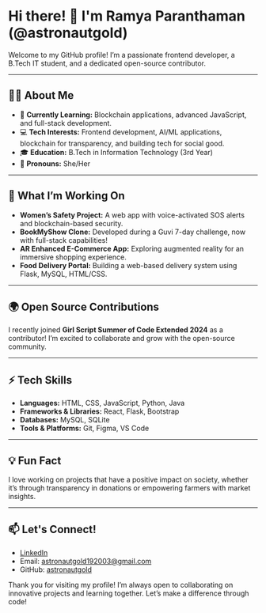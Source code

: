 <h1>Hi there! 👋 I'm Ramya Paranthaman (@astronautgold)</h1>

<p>Welcome to my GitHub profile! I’m a passionate frontend developer, a B.Tech IT student, and a dedicated open-source contributor.</p>

<hr>

<h2>👩‍💻 About Me</h2>
<ul>
  <li>🌱 <strong>Currently Learning:</strong> Blockchain applications, advanced JavaScript, and full-stack development.</li>
  <li>💻 <strong>Tech Interests:</strong> Frontend development, AI/ML applications, blockchain for transparency, and building tech for social good.</li>
  <li>🎓 <strong>Education:</strong> B.Tech in Information Technology (3rd Year)</li>
  <li>💬 <strong>Pronouns:</strong> She/Her</li>
</ul>

<hr>

<h2>🔭 What I’m Working On</h2>
<ul>
  <li><strong>Women’s Safety Project:</strong> A web app with voice-activated SOS alerts and blockchain-based security.</li>
  <li><strong>BookMyShow Clone:</strong> Developed during a Guvi 7-day challenge, now with full-stack capabilities!</li>
  <li><strong>AR Enhanced E-Commerce App:</strong> Exploring augmented reality for an immersive shopping experience.</li>
  <li><strong>Food Delivery Portal:</strong> Building a web-based delivery system using Flask, MySQL, HTML/CSS.</li>
</ul>

<hr>

<h2>🌍 Open Source Contributions</h2>
<p>I recently joined <strong>Girl Script Summer of Code Extended 2024</strong> as a contributor! I’m excited to collaborate and grow with the open-source community.</p>

<hr>

<h2>⚡ Tech Skills</h2>
<ul>
  <li><strong>Languages:</strong> HTML, CSS, JavaScript, Python, Java</li>
  <li><strong>Frameworks & Libraries:</strong> React, Flask, Bootstrap</li>
  <li><strong>Databases:</strong> MySQL, SQLite</li>
  <li><strong>Tools & Platforms:</strong> Git, Figma, VS Code</li>
</ul>

<hr>

<h2>💡 Fun Fact</h2>
<p>I love working on projects that have a positive impact on society, whether it’s through transparency in donations or empowering farmers with market insights.</p>

<hr>

<h2>📫 Let's Connect!</h2>
<ul>
  <li><a href="https://www.linkedin.com/in/Ramya-Paranthaman">LinkedIn</a></li>
  <li>Email: <a href="mailto:astronautgold192003@gmail.com">astronautgold192003@gmail.com</a></li>
  <li>GitHub: <a href="https://github.com/astronautgold">astronautgold</a></li>
</ul>

<p>Thank you for visiting my profile! I’m always open to collaborating on innovative projects and learning together. Let’s make a difference through code!</p>
